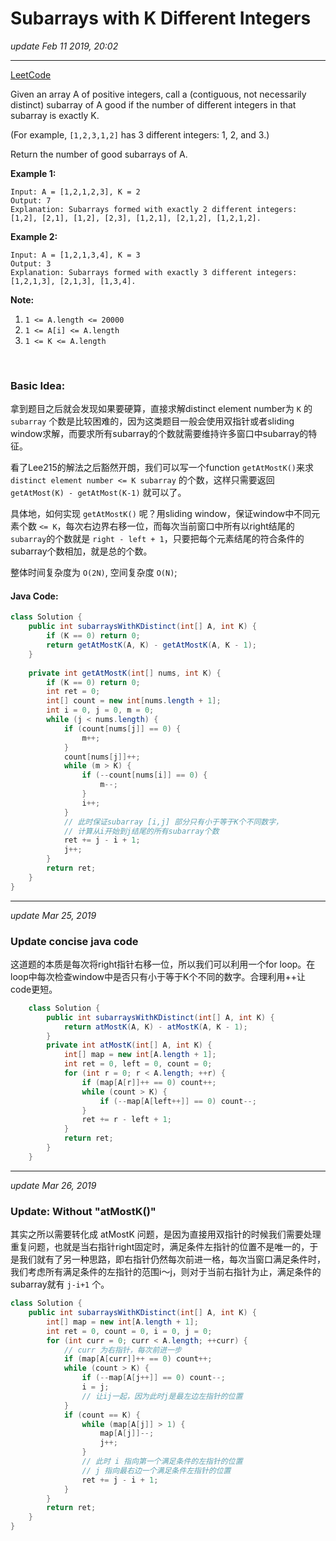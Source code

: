 # Subarrays with K Different Integers
_update Feb 11 2019, 20:02_

---
[LeetCode](https://leetcode.com/problems/subarrays-with-k-different-integers/)

Given an array A of positive integers, call a (contiguous, not necessarily distinct) subarray of A good if the number of different integers in that subarray is exactly K.

(For example, `[1,2,3,1,2]` has 3 different integers: 1, 2, and 3.)

Return the number of good subarrays of A.

 
**Example 1:**

    Input: A = [1,2,1,2,3], K = 2
    Output: 7
    Explanation: Subarrays formed with exactly 2 different integers: [1,2], [2,1], [1,2], [2,3], [1,2,1], [2,1,2], [1,2,1,2].

**Example 2:**

    Input: A = [1,2,1,3,4], K = 3
    Output: 3
    Explanation: Subarrays formed with exactly 3 different integers: [1,2,1,3], [2,1,3], [1,3,4].
 

**Note:**

1. `1 <= A.length <= 20000`
2. `1 <= A[i] <= A.length`
3. `1 <= K <= A.length`

<br/>

### Basic Idea:
拿到题目之后就会发现如果要硬算，直接求解distinct element number为 `K` 的 `subarray` 个数是比较困难的，因为这类题目一般会使用双指针或者sliding window求解，而要求所有subarray的个数就需要维持许多窗口中subarray的特征。

看了Lee215的解法之后豁然开朗，我们可以写一个function `getAtMostK()`来求 `distinct element number <= K subarray` 的个数，这样只需要返回 `getAtMost(K) - getAtMost(K-1)` 就可以了。

具体地，如何实现 `getAtMostK()` 呢？用sliding window，保证window中不同元素个数 `<= K`，每次右边界右移一位，而每次当前窗口中所有以right结尾的`subarray`的个数就是 `right - left + 1`，只要把每个元素结尾的符合条件的subarray个数相加，就是总的个数。

整体时间复杂度为 `O(2N)`, 空间复杂度 `O(N)`;

#### Java Code:
```java
class Solution {
    public int subarraysWithKDistinct(int[] A, int K) {
        if (K == 0) return 0;
        return getAtMostK(A, K) - getAtMostK(A, K - 1);
    }
    
    private int getAtMostK(int[] nums, int K) {
        if (K == 0) return 0;
        int ret = 0;
        int[] count = new int[nums.length + 1];
        int i = 0, j = 0, m = 0;
        while (j < nums.length) {
            if (count[nums[j]] == 0) {
                m++;
            }
            count[nums[j]]++;
            while (m > K) {
                if (--count[nums[i]] == 0) {
                    m--;
                }
                i++;
            }
            // 此时保证subarray [i,j] 部分只有小于等于K个不同数字，
            // 计算从i开始到j结尾的所有subarray个数
            ret += j - i + 1;
            j++;
        }
        return ret;
    }
}
```

---
_update Mar 25, 2019_

### Update concise java code
这道题的本质是每次将right指针右移一位，所以我们可以利用一个for loop。在loop中每次检查window中是否只有小于等于K个不同的数字。合理利用++让code更短。
```java
    class Solution {
        public int subarraysWithKDistinct(int[] A, int K) {
            return atMostK(A, K) - atMostK(A, K - 1);
        }
        private int atMostK(int[] A, int K) {
            int[] map = new int[A.length + 1];
            int ret = 0, left = 0, count = 0;
            for (int r = 0; r < A.length; ++r) {
                if (map[A[r]]++ == 0) count++;
                while (count > K) {
                    if (--map[A[left++]] == 0) count--;
                }
                ret += r - left + 1;
            }
            return ret;
        }
    }
```

---
_update Mar 26, 2019_

### Update: Without "atMostK()"
其实之所以需要转化成 atMostK 问题，是因为直接用双指针的时候我们需要处理重复问题，也就是当右指针right固定时，满足条件左指针的位置不是唯一的，于是我们就有了另一种思路，即右指针仍然每次前进一格，每次当窗口满足条件时，我们考虑所有满足条件的左指针的范围i～j，则对于当前右指针为止，满足条件的subarray就有 `j-i+1` 个。

```java
class Solution {
    public int subarraysWithKDistinct(int[] A, int K) {
        int[] map = new int[A.length + 1];
        int ret = 0, count = 0, i = 0, j = 0;
        for (int curr = 0; curr < A.length; ++curr) {
            // curr 为右指针，每次前进一步
            if (map[A[curr]]++ == 0) count++;
            while (count > K) {
                if (--map[A[j++]] == 0) count--;
                i = j;
                // 让ij一起，因为此时j是最左边左指针的位置
            }
            if (count == K) {
                while (map[A[j]] > 1) {
                    map[A[j]]--;
                    j++;
                }
                // 此时 i 指向第一个满足条件的左指针的位置
                // j 指向最右边一个满足条件左指针的位置
                ret += j - i + 1;
            }
        }
        return ret;
    }
}
```
